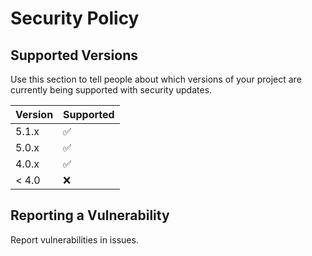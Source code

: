 # Security Policy

## Supported Versions

Use this section to tell people about which versions of your project are
currently being supported with security updates.

| Version | Supported          |
| ------- | ------------------ |
| 5.1.x   | ✅ |
| 5.0.x   | ✅                |
| 4.0.x   | ✅ |
| < 4.0   | :x:                |

## Reporting a Vulnerability

Report vulnerabilities in issues.
